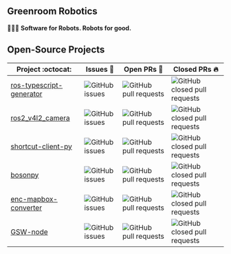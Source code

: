 Greenroom Robotics
--- 
🧑‍💻🤖 **Software for Robots. Robots for good.**

## Open-Source Projects
| Project :octocat:                                                                          | Issues :bug:                                                                                                                | Open PRs :bell:                                                                                                                               | Closed PRs :fire:                                                                                                                                         |
| ------------------------------------------------------------------------------------------ | --------------------------------------------------------------------------------------------------------------------------- | --------------------------------------------------------------------------------------------------------------------------------------------- | --------------------------------------------------------------------------------------------------------------------------------------------------------- |
| [ros-typescript-generator](https://github.com/Greenroom-Robotics/ros-typescript-generator) | ![GitHub issues](https://img.shields.io/github/issues/Greenroom-Robotics/ros-typescript-generator?label=Issues&logo=github) | ![GitHub pull requests](https://img.shields.io/github/issues-pr-raw/Greenroom-Robotics/ros-typescript-generator?label=Open%20PRs&logo=github) | ![GitHub closed pull requests](https://img.shields.io/github/issues-pr-closed/Greenroom-Robotics/ros-typescript-generator?label=Closed%20PRs&logo=github) |
| [ros2_v4l2_camera](https://github.com/Greenroom-Robotics/ros2_v4l2_camera)                 | ![GitHub issues](https://img.shields.io/github/issues/Greenroom-Robotics/ros2_v4l2_camera?label=Issues&logo=github)         | ![GitHub pull requests](https://img.shields.io/github/issues-pr-raw/Greenroom-Robotics/ros2_v4l2_camera?label=Open%20PRs&logo=github)         | ![GitHub closed pull requests](https://img.shields.io/github/issues-pr-closed/Greenroom-Robotics/ros2_v4l2_camera?label=Closed%20PRs&logo=github)         |
| [shortcut-client-py](https://github.com/Greenroom-Robotics/shortcut-client-py)             | ![GitHub issues](https://img.shields.io/github/issues/Greenroom-Robotics/shortcut-client-py?label=Issues&logo=github)       | ![GitHub pull requests](https://img.shields.io/github/issues-pr-raw/Greenroom-Robotics/shortcut-client-py?label=Open%20PRs&logo=github)       | ![GitHub closed pull requests](https://img.shields.io/github/issues-pr-closed/Greenroom-Robotics/shortcut-client-py?label=Closed%20PRs&logo=github)       |
| [bosonpy](https://github.com/Greenroom-Robotics/bosonpy)                                   | ![GitHub issues](https://img.shields.io/github/issues/Greenroom-Robotics/bosonpy?label=Issues&logo=github)                  | ![GitHub pull requests](https://img.shields.io/github/issues-pr-raw/Greenroom-Robotics/bosonpy?label=Open%20PRs&logo=github)                  | ![GitHub closed pull requests](https://img.shields.io/github/issues-pr-closed/Greenroom-Robotics/bosonpy?label=Closed%20PRs&logo=github)                  |
| [enc-mapbox-converter](https://github.com/Greenroom-Robotics/enc-mapbox-converter)         | ![GitHub issues](https://img.shields.io/github/issues/Greenroom-Robotics/enc-mapbox-converter?label=Issues&logo=github)     | ![GitHub pull requests](https://img.shields.io/github/issues-pr-raw/Greenroom-Robotics/enc-mapbox-converter?label=Open%20PRs&logo=github)     | ![GitHub closed pull requests](https://img.shields.io/github/issues-pr-closed/Greenroom-Robotics/enc-mapbox-converter?label=Closed%20PRs&logo=github)     |
| [GSW-node](https://github.com/Greenroom-Robotics/GSW-node)                                 | ![GitHub issues](https://img.shields.io/github/issues/Greenroom-Robotics/GSW-node?label=Issues&logo=github)                 | ![GitHub pull requests](https://img.shields.io/github/issues-pr-raw/Greenroom-Robotics/GSW-node?label=Open%20PRs&logo=github)                 | ![GitHub closed pull requests](https://img.shields.io/github/issues-pr-closed/Greenroom-Robotics/GSW-node?label=Closed%20PRs&logo=github)                 |